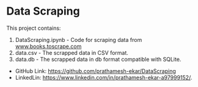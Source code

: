 # Data Scraping
This project contains:
1. DataScraping.ipynb - Code for scraping data from www.books.toscrape.com
2. data.csv - The scrapped data in CSV format.
3. data.db - The scrapped data in db format compatible with SQLite.

* GitHub Link: https://github.com/prathamesh-ekar/DataScraping
* LinkedLin: https://www.linkedin.com/in/prathamesh-ekar-a97999152/.

